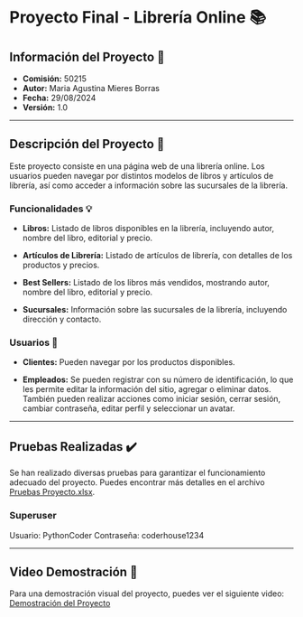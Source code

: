 # Proyecto Final - Librería Online :books:



## Información del Proyecto 📝

- **Comisión:** 50215  
- **Autor:** Maria Agustina Mieres Borras  
- **Fecha:** 29/08/2024  
- **Versión:** 1.0  

---

## Descripción del Proyecto 💬

Este proyecto consiste en una página web de una librería online. Los usuarios pueden navegar por distintos modelos de libros y artículos de librería, así como acceder a información sobre las sucursales de la librería.

### Funcionalidades 💡

- **Libros:** Listado de libros disponibles en la librería, incluyendo autor, nombre del libro, editorial y precio.
  
- **Artículos de Librería:** Listado de artículos de librería, con detalles de los productos y precios.

- **Best Sellers:** Listado de los libros más vendidos, mostrando autor, nombre del libro, editorial y precio.

- **Sucursales:** Información sobre las sucursales de la librería, incluyendo dirección y contacto.

### Usuarios 🧑

- **Clientes:** Pueden navegar por los productos disponibles.
  
- **Empleados:** Se pueden registrar con su número de identificación, lo que les permite editar la información del sitio, agregar o eliminar datos. También pueden realizar acciones como iniciar sesión, cerrar sesión, cambiar contraseña, editar perfil y seleccionar un avatar.

---

## Pruebas Realizadas ✔️

Se han realizado diversas pruebas para garantizar el funcionamiento adecuado del proyecto. Puedes encontrar más detalles en el archivo [Pruebas Proyecto.xlsx](https://github.com/AgustinaMieres/MieresBorrasMariaAgustina-50215/blob/master/Pruebas%20Proyecto.xlsx).

### Superuser

Usuario: PythonCoder
Contraseña: coderhouse1234



---

## Video Demostración 🎥

Para una demostración visual del proyecto, puedes ver el siguiente video: [Demostración del Proyecto](https://youtu.be/UvojbBhI0Yg)